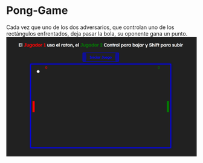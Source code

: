# Pong-Game
Cada vez que uno de los dos adversarios, que controlan uno de los rectángulos enfrentados, deja pasar la bola, su oponente gana un punto.
![](img/InicioJuego.png)
